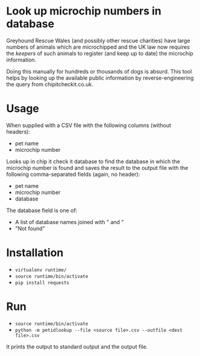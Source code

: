 # Look up microchip numbers in database

Greyhound Rescue Wales (and possibly other rescue charities) have large numbers
of animals which are microchipped and the UK law now requires the *keepers* of
such animals to register (and keep up to date) the microchip information.

Doing this manually for hundreds or thousands of dogs is absurd. This tool helps
by looking up the available public information by reverse-engineering the query
from chipitcheckit.co.uk.

# Usage

When supplied with a CSV file with the following columns (without headers):

- pet name
- microchip number

Looks up in chip it check it database to find the database in which the
microchip number is found and saves the result to the output file with the 
following comma-separated fields (again, no header):

- pet name
- microchip number
- database

The database field is one of:

- A list of database names joined with " and "
- "Not found"

# Installation

- `virtualenv runtime/`
- `source runtime/bin/activate`
- `pip install requests`

# Run

- `source runtime/bin/activate`
- `python -m petidlookup --file <source file>.csv --outfile <dest file>.csv`

It prints the output to standard output and the output file.
